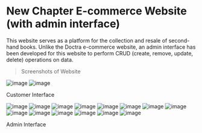 # New Chapter E-commerce Website (with admin interface)

This website serves as a platform for the collection and resale of second-hand books. Unlike the Doctra e-commerce website, an admin interface has been developed for this website to perform CRUD (create, remove, update, delete) operations on data. 

> Screenshots of Website

![image](https://user-images.githubusercontent.com/106059007/210724827-62ea2297-52b3-48ca-8339-00e2c1b23ef9.png)
![image](https://user-images.githubusercontent.com/106059007/210724961-870b9ce5-af4a-4b38-8141-e76cd64d6903.png)

Customer Interface

![image](https://user-images.githubusercontent.com/106059007/210725152-43c81aee-b9aa-4881-82c0-cb4282c72496.png)
![image](https://user-images.githubusercontent.com/106059007/210725195-0aef1f7a-9712-456a-8e6a-9a1095b01894.png)
![image](https://user-images.githubusercontent.com/106059007/210725266-fba34c5c-89d3-4228-9102-a0d67e7ba114.png)
![image](https://user-images.githubusercontent.com/106059007/210725415-16f27b0b-ee61-4eb1-964b-4c00358b145f.png)
![image](https://user-images.githubusercontent.com/106059007/210725543-e0c5ba0b-dee5-45b9-8ff8-0db5382bc8ce.png)
![image](https://user-images.githubusercontent.com/106059007/210725628-8fe8b7d0-5b0a-4f29-be68-369577e29991.png)
![image](https://user-images.githubusercontent.com/106059007/210725677-bdebd094-45ee-4c91-a857-9c0ed72aa52c.png)
![image](https://user-images.githubusercontent.com/106059007/210725727-4a62fd65-74d6-4f14-96c1-df5de4ae97d7.png)
![image](https://user-images.githubusercontent.com/106059007/210725771-6558c605-a9d5-4a5a-9b3f-6d1f2e5838a7.png)
![image](https://user-images.githubusercontent.com/106059007/210725980-30d77985-1f45-47ac-acd4-4d28b53b2e4a.png)
![image](https://user-images.githubusercontent.com/106059007/210726061-edd827db-9519-4072-b700-700ef03acb42.png)
![image](https://user-images.githubusercontent.com/106059007/210726137-cd0319b5-6da2-4327-9723-0bdc5d266f83.png)
![image](https://user-images.githubusercontent.com/106059007/210726326-6b1d502c-30ea-4b62-84d5-b5ad585f8f37.png)
![image](https://user-images.githubusercontent.com/106059007/210726373-ccc44f8a-9ef8-401e-9c98-1f3a9aee09c7.png)

Admin Interface
